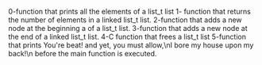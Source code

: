 0-function that prints all the elements of a list_t list
1- function that returns the number of elements in a linked list_t list.
2-function that adds a new node at the beginning a of a list_t list.
3-function that adds a new node at the end of a linked list_t list.
4-C function that frees a list_t list
5-function that prints You're beat! and yet, you must allow,\nI bore my house upon my back!\n before the main function is executed.
